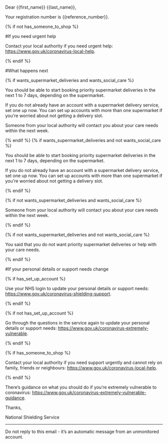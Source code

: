 Dear {{first_name}} {{last_name}},

Your registration number is {{reference_number}}.

{% if not has_someone_to_shop %}

#If you need urgent help

Contact your local authority if you need urgent help: https://www.gov.uk/coronavirus-local-help.

{% endif %}

#What happens next

{% if wants_supermarket_deliveries and wants_social_care %}

You should be able to start booking priority supermarket deliveries in the next 1 to 7 days, depending on the supermarket.

If you do not already have an account with a supermarket delivery service, set one up now. You can set up accounts with more than one supermarket if you're worried about not getting a delivery slot.

Someone from your local authority will contact you about your care needs within the next week.

{% endif %}
{% if wants_supermarket_deliveries and not wants_social_care %}

You should be able to start booking priority supermarket deliveries in the next 1 to 7 days, depending on the supermarket.

If you do not already have an account with a supermarket delivery service, set one up now. You can set up accounts with more than one supermarket if you're worried about not getting a delivery slot.

{% endif %}

{% if not wants_supermarket_deliveries and wants_social_care %}

Someone from your local authority will contact you about your care needs within the next week.

{% endif %}

{% if not wants_supermarket_deliveries and not wants_social_care %}

You said that you do not want priority supermarket deliveries or help with your care needs.

{% endif %}

#If your personal details or support needs change

{% if has_set_up_account %}

Use your NHS login to update your personal details or support needs: https://www.gov.uk/coronavirus-shielding-support.

{% endif %}

{% if not has_set_up_account %}

Go through the questions in the service again to update your personal details or support needs: https://www.gov.uk/coronavirus-extremely-vulnerable.

{% endif %}

{% if has_someone_to_shop %}

Contact your local authority if you need support urgently and cannot rely on family, friends or neighbours: https://www.gov.uk/coronavirus-local-help.

{% endif %}

There’s guidance on what you should do if you’re extremely vulnerable to coronavirus: https://www.gov.uk/coronavirus-extremely-vulnerable-guidance.

Thanks,

National Shielding Service

-----

Do not reply to this email - it’s an automatic message from an unmonitored account.
